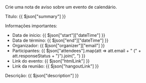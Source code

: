 Crie uma nota de aviso sobre um evento de calendário.

Título: {{ $json["summary"] }}

Informações importantes:
- Data de início: {{ $json["start"]["dateTime"] }}
- Data de término: {{ $json["end"]["dateTime"] }}
- Organizador: {{ $json["organizer"]["email"] }}
- Participantes: {{ $json["attendees"].map(att => att.email + " (" + att.responseStatus + ")").join(", ") }}
- Link do evento: {{ $json["htmlLink"] }}
- Link da reunião: {{ $json["hangoutLink"] }}

Descrição:
{{ $json["description"] }}
